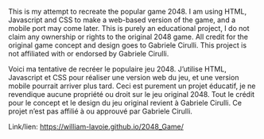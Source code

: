 This is my attempt to recreate the popular game 2048. I am using HTML, Javascript and CSS to make a web-based version of the game, and a mobile port may come later. 
This is purely an educational project, I do not claim any ownership or rights to the original 2048 game. 
All credit for the original game concept and design goes to Gabriele Cirulli. 
This project is not affiliated with or endorsed by Gabriele Cirulli.


Voici ma tentative de recréer le populaire jeu 2048. J’utilise HTML, Javascript et CSS pour réaliser une version web du jeu, et une version mobile pourrait arriver plus tard. Ceci est purement un projet éducatif, je ne revendique aucune propriété ou droit sur le jeu original 2048. Tout le crédit pour le concept et le design du jeu original revient à Gabriele Cirulli. Ce projet n’est pas affilié à ou approuvé par Gabriele Cirulli.

Link/lien: https://william-lavoie.github.io/2048_Game/

